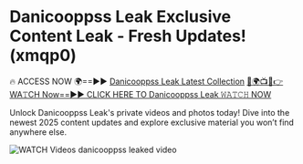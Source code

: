 # Danicooppss Leak Exclusive Content Leak - Fresh Updates! (xmqp0)

🔥 ACCESS NOW 🌍==►► <a href="https://tinyurl.com/3fjeunct" rel="nofollow">Danicooppss Leak Latest Collection</a></h3>
[🔴🌍📺📱👉WA𝚃CH Now==►► CLICK HERE TO Danicooppss Leak 𝚆𝙰𝚃𝙲𝙷 NOW](https://tinyurl.com/3fjeunct)

Unlock Danicooppss Leak's private videos and photos today! Dive into the newest 2025 content updates and explore exclusive material you won’t find anywhere else.


<a href="https://tinyurl.com/3fjeunct" rel="nofollow" data-target="animated-image.originalLink"><img src="https://camo.githubusercontent.com/8a4f000d20f83aca3bf7ec5f350d767afa0574a8a352519fd8cfa583a6f93a33/68747470733a2f2f692e696d6775722e636f6d2f644a486b345a712e676966" alt="WATCH Videos" data-canonical-src="https://i.imgur.com/dJHk4Zq.gif" style="max-width: 100%; display: inline-block;" data-target="animated-image.originalImage"></a>
danicooppss leaked video